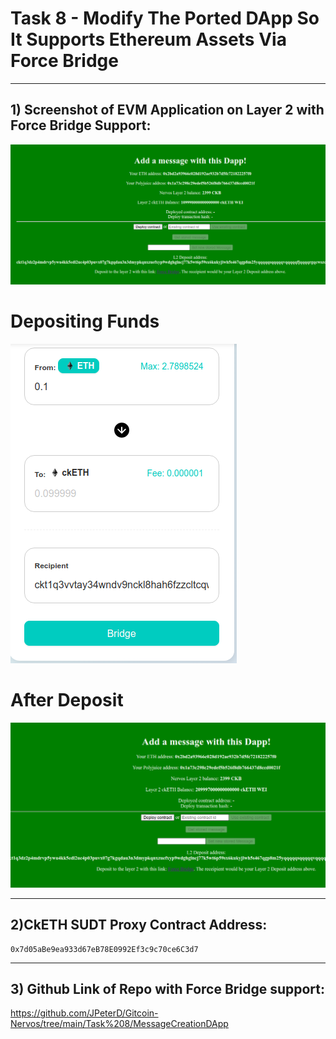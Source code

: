 # Task 8 -  Modify The Ported DApp So It Supports Ethereum Assets Via Force Bridge
---
## 1) Screenshot of EVM Application on Layer 2 with Force Bridge Support:

![](./dapp1.png)

# Depositing Funds
![](./dapp2.png)

# After Deposit
![](./dapp3.png)

---
## 2)CkETH SUDT Proxy Contract Address:
```
0x7d05aBe9ea933d67eB78E0992Ef3c9c70ce6C3d7
```
---
## 3) Github Link of Repo with Force Bridge support:
https://github.com/JPeterD/Gitcoin-Nervos/tree/main/Task%208/MessageCreationDApp
